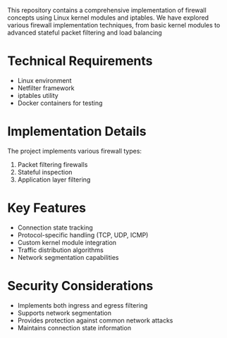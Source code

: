 This repository contains a comprehensive implementation of firewall concepts using Linux kernel modules and iptables.
We have explored various firewall implementation techniques, from basic kernel modules to advanced stateful packet filtering and load balancing

# Technical Requirements
* Linux environment
* Netfilter framework
* iptables utility
* Docker containers for testing

# Implementation Details
The project implements various firewall types:
1. Packet filtering firewalls
2. Stateful inspection
3. Application layer filtering

# Key Features
* Connection state tracking
* Protocol-specific handling (TCP, UDP, ICMP)
* Custom kernel module integration
* Traffic distribution algorithms
* Network segmentation capabilities

# Security Considerations
* Implements both ingress and egress filtering
* Supports network segmentation
* Provides protection against common network attacks
* Maintains connection state information
